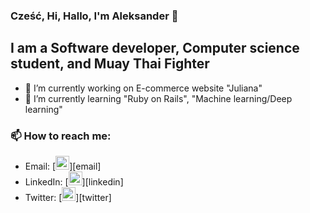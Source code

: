 ### Cześć, Hi, Hallo, I'm Aleksander 👋

## I am a Software developer, Computer science student, and Muay Thai Fighter

- 🔭 I’m currently working on E-commerce website "Juliana"
- 🌱 I’m currently learning "Ruby on Rails", "Machine learning/Deep learning"

### 📫 How to reach me: 
<ul>
  <li>Email: [<img alt="Email" width="22px" src="https://cdn.jsdelivr.net/npm/simple-icons@3.13.0/icons/gmail.svg" />][email]</li>
  <li>LinkedIn: [<img  alt="LinkedIn" width="22px" src="https://cdn.jsdelivr.net/npm/simple-icons@v3/icons/linkedin.svg" />][linkedin]</li>
  <li>Twitter: [<img  alt="Twitter" width="22px" src="https://cdn.jsdelivr.net/npm/simple-icons@v3/icons/twitter.svg" />][twitter]</li>
</ul>



[email]: mailto:aleksander.salyga@gmail.com
[twitter]: https://twitter.com/aleeeksx
[linkedin]: https://www.linkedin.com/in/aleksander-salyga/